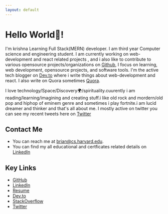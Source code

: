 ```yaml
---
layout: default
---
```


# Hello World👋!

I'm krishna Learning Full Stack(MERN) developer.
I am third year Computer science and engineering student.
I am currently working on web-development and react related projects , and i also like to contribute to various opensource projects/organizations on [Github](https://github.com/krishnadevz), I focus on learning, web development, opensource projects, and software tools.
I'm the active tech blogger on [Dev.to](https://dev.to/krishnakakade) where i write things about web-development and react.
I also write on Quora sometimes [Quora](https://www.quora.com/profile/Krishna-Kakade-2).

I love technology/Space/Discovery🌍/spirituality.cuurently i am reading/learning/imagining and creating stuff.i like old rock and mordern/old pop and hiphop of eminem genre and sometimes i play fortnite.i am lucid dreamer and thinker and that's all about me.
I mostly active on twitter you can see my recent tweets here on [Twitter](https://twitter.com/krishnadevz)

## Contact Me

* You can reach me at [brian@cs.harvard.edu](mailto:krishnadevz@protonmail.com).
* You can find my all educational and certficates related details on [LinkedIn](https://www.linkedin.com/in/krishnakakade/)


## Key Links

* [GitHub](https://github.com/krishnadevz)
* [LinkedIn](https://www.linkedin.com/in/krishnakakade/)
* [Resume](https://gitconnected.com/krishnadevz/resume)
* [Dev.to](https://dev.to/krishnakakade)
* [StackOverflow](https://stackoverflow.com/users/8926157/krishna-kakade)
* [Twitter](https://twitter.com/krishnadevz)